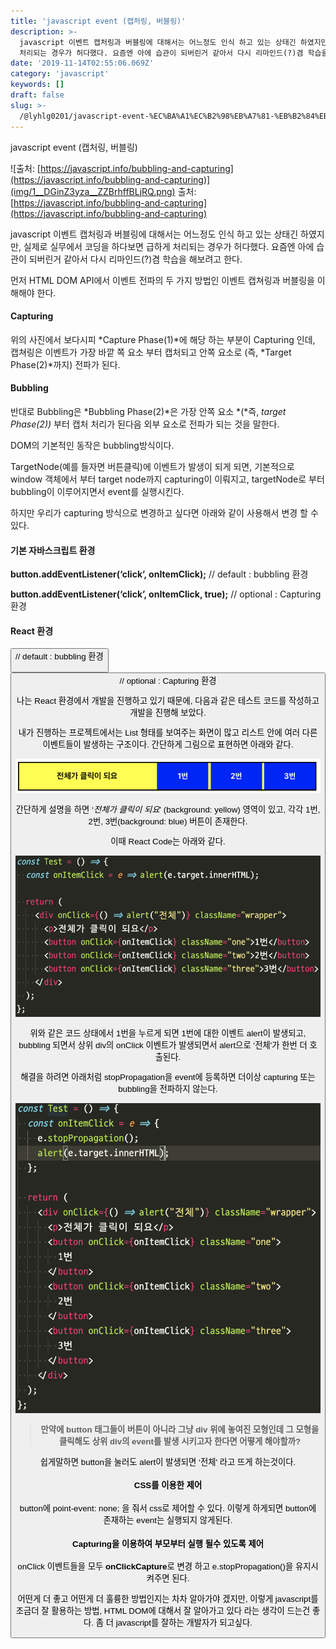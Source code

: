 ```yaml
---
title: 'javascript event (캡처링, 버블링)'
description: >-
  javascript 이벤트 캡처링과 버블링에 대해서는 어느정도 인식 하고 있는 상태긴 하였지만, 실제로 실무에서 코딩을 하다보면 급하게
  처리되는 경우가 허다했다. 요즘엔 아에 습관이 되버린거 같아서 다시 리마인드(?)겸 학습을 해보려고 한다.
date: '2019-11-14T02:55:06.069Z'
category: 'javascript'
keywords: []
draft: false
slug: >-
  /@lyhlg0201/javascript-event-%EC%BA%A1%EC%B2%98%EB%A7%81-%EB%B2%84%EB%B8%94%EB%A7%81-4764a0d5c338
---
```


javascript event (캡처링, 버블링)

![출처: [https://javascript.info/bubbling-and-capturing](https://javascript.info/bubbling-and-capturing)](img/1__DGinZ3yza__ZZBrhffBLjRQ.png)
출처: [https://javascript.info/bubbling-and-capturing](https://javascript.info/bubbling-and-capturing)

javascript 이벤트 캡처링과 버블링에 대해서는 어느정도 인식 하고 있는 상태긴 하였지만, 실제로 실무에서 코딩을 하다보면 급하게 처리되는 경우가 허다했다. 요즘엔 아에 습관이 되버린거 같아서 다시 리마인드(?)겸 학습을 해보려고 한다.

먼저 HTML DOM API에서 이벤트 전파의 두 가지 방법인 이벤트 캡쳐링과 버블링을 이해해야 한다.

#### Capturing

위의 사진에서 보다시피 *Capture Phase(1)*에 해당 하는 부분이 Capturing 인데, 캡쳐링은 이벤트가 가장 바깥 쪽 요소 부터 캡처되고 안쪽 요소로 (즉, *Target Phase(2)*까지) 전파가 된다.

#### Bubbling

반대로 Bubbling은 *Bubbling Phase(2)*은 가장 안쪽 요소 *(*즉, _target Phase(2))_ 부터 캡처 처리가 된다음 외부 요소로 전파가 되는 것을 말한다.

DOM의 기본적인 동작은 bubbling방식이다.

TargetNode(예를 들자면 버튼클릭)에 이벤트가 발생이 되게 되면, 기본적으로 window 객체에서 부터 target node까지 capturing이 이뤄지고, targetNode로 부터 bubbling이 이루어지면서 event를 실행시킨다.

하지만 우리가 capturing 방식으로 변경하고 싶다면 아래와 같이 사용해서 변경 할 수 있다.

#### 기본 자바스크립트 환경

**button.addEventListener(‘click’, onItemClick);** // default : bubbling 환경

**button.addEventListener(‘click’, onItemClick, true);** // optional : Capturing 환경

#### React 환경

**<button onClick={onItemClick} />** // default : bubbling 환경

**<button onClickCapture={onItemClick} />** // optional : Capturing 환경

나는 React 환경에서 개발을 진행하고 있기 때문에, 다음과 같은 테스트 코드를 작성하고 개발을 진행해 보았다.

내가 진행하는 프로젝트에서는 List 형태를 보여주는 화면이 많고 리스트 안에 여러 다른 이벤트들이 발생하는 구조이다. 간단하게 그림으로 표현하면 아래와 같다.

![](img/1__MQruoMKUc8PvKGQCODjtGA.png)

간단하게 설명을 하면 ‘_전체가 클릭이 되요_' (background: yellow) 영역이 있고, 각각 1번, 2번, 3번(background: blue) 버튼이 존재한다.

이때 React Code는 아래와 같다.

![](img/1__iLl0ajqIvbJdae52Htkeyg.png)

위와 같은 코드 상태에서 1번을 누르게 되면 1번에 대한 이벤트 alert이 발생되고, bubbling 되면서 상위 div의 onClick 이벤트가 발생되면서 alert으로 ‘전체'가 한번 더 호출된다.

해결을 하려면 아래처럼 stopPropagation을 event에 등록하면 더이상 capturing 또는 bubbling을 전파하지 않는다.

![](img/1__HppLq6uTBMjT07Pe3eFxPw.png)

> **만약에 button 태그들이 버튼이 아니라 그냥 div 위에 놓여진 모형인데 그 모형을 클릭해도 상위 div의 event를 발생 시키고자 한다면 어떻게 해야할까?**

쉽게말하면 button을 눌러도 alert이 발생되면 ‘전체' 라고 뜨게 하는것이다.

#### CSS를 이용한 제어

button에 point-event: none; 을 줘서 css로 제어할 수 있다. 이렇게 하게되면 button에 존재하는 event는 실행되지 않게된다.

#### **Capturing을 이용하여 부모부터 실행 될수 있도록 제어**

onClick 이벤트들을 모두 **onClickCapture**로 변경 하고 e.stopPropagation()을 유지시켜주면 된다.

어떤게 더 좋고 어떤게 더 훌륭한 방법인지는 차차 알아가야 겠지만, 이렇게 javascript를 조금더 잘 활용하는 방법, HTML DOM에 대해서 잘 알아가고 있다 라는 생각이 드는건 좋다. 좀 더 javascript를 잘하는 개발자가 되고싶다.
